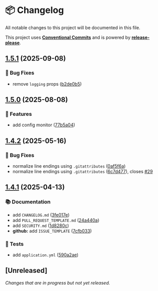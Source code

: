 # 📦 Changelog

All notable changes to this project will be documented in this file.

This project uses **[Conventional Commits](https://www.conventionalcommits.org/)** and is powered by **[release-please](https://github.com/googleapis/release-please)**.

## [1.5.1](https://github.com/justedlev/config-center/compare/v1.5.0...v1.5.1) (2025-09-08)


### 🐛 Bug Fixes

* remove `logging` props ([b2de0b5](https://github.com/justedlev/config-center/commit/b2de0b51b234d848c4cc222ee0f8735fb66c4b61))

## [1.5.0](https://github.com/justedlev/config-center/compare/v1.4.2...v1.5.0) (2025-08-08)


### 🚀 Features

* add config monitor ([77b5a04](https://github.com/justedlev/config-center/commit/77b5a04530333cd00143499fb9e0fa4efb5aedb7))

## [1.4.2](https://github.com/justedlev/config-center/compare/v1.4.1...v1.4.2) (2025-05-16)


### 🐛 Bug Fixes

* normalize line endings using `.gitattributes` ([0af5f6a](https://github.com/justedlev/config-center/commit/0af5f6ac91fe611ed6ff9e21728cd2e4e0cb64e4))
* normalize line endings using `.gitattributes` ([6c7d477](https://github.com/justedlev/config-center/commit/6c7d477bbd67e2563e948ea28b35d933fa4e5ff6)), closes [#29](https://github.com/justedlev/config-center/issues/29)

## [1.4.1](https://github.com/justedlev/config-center/compare/v1.4.0...v1.4.1) (2025-04-13)


### 📚 Documentation

* add `CHANGELOG.md` ([3fe017e](https://github.com/justedlev/config-center/commit/3fe017e3aac873c10b134073ac5735110611e2da))
* add `PULL_REQUEST_TEMPLATE.md` ([24a440a](https://github.com/justedlev/config-center/commit/24a440af4f89d9e5e32bcbdf6358878b3d362d36))
* add `SECURITY.md` ([1d8280c](https://github.com/justedlev/config-center/commit/1d8280cd764da2560638acd4cf843b74d58f7a1e))
* **github:** add `ISSUE_TEMPLATE` ([7cfb033](https://github.com/justedlev/config-center/commit/7cfb03308cd27a08c599240f103858c31e25f694))


### 🧪 Tests

* add `application.yml` ([590a2ae](https://github.com/justedlev/config-center/commit/590a2aed0f7015af2e0110e53acaed2f6812e821))

## [Unreleased]

_Changes that are in progress but not yet released._

<!-- RELEASE PLEASE INSERT CHANGELOG HERE -->
